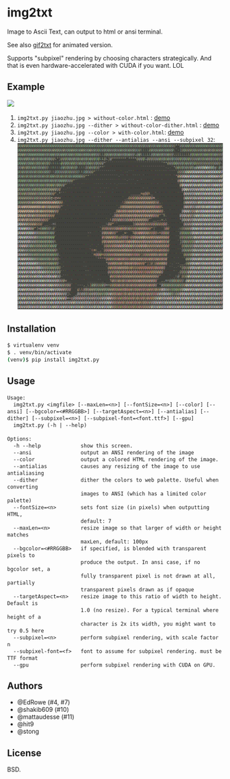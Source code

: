 img2txt
=======

Image to Ascii Text, can output to html or ansi terminal.

See also [gif2txt](https://github.com/hit9/gif2txt) for animated version.

Supports "subpixel" rendering by choosing characters strategically.
And that is even hardware-accelerated with CUDA if you want. LOL

Example
-------

![](example/jiaozhu.jpg)

1. `img2txt.py jiaozhu.jpg > without-color.html` : [demo](http://hit9.github.io/img2txt/example/without-color.html)
2. `img2txt.py jiaozhu.jpg --dither > without-color-dither.html` : [demo](http://hit9.github.io/img2txt/example/without-color-dither.html)
3. `img2txt.py jiaozhu.jpg --color > with-color.html`: [demo](http://hit9.github.io/img2txt/example/with-color.html)
4. `img2txt.py jiaozhu.jpg --dither --antialias --ansi --subpixel 32`: ![demo](example/subpixel.png)

Installation
------------

```bash
$ virtualenv venv
$ . venv/bin/activate
(venv)$ pip install img2txt.py
```

Usage
-----

```
Usage:
  img2txt.py <imgfile> [--maxLen=<n>] [--fontSize=<n>] [--color] [--ansi] [--bgcolor=<#RRGGBB>] [--targetAspect=<n>] [--antialias] [--dither] [--subpixel=<n>] [--subpixel-font=<font.ttf>] [--gpu]
  img2txt.py (-h | --help)

Options:
  -h --help             show this screen.
  --ansi                output an ANSI rendering of the image
  --color               output a colored HTML rendering of the image.
  --antialias           causes any resizing of the image to use antialiasing
  --dither              dither the colors to web palette. Useful when converting
                        images to ANSI (which has a limited color palette)
  --fontSize=<n>        sets font size (in pixels) when outputting HTML,
                        default: 7
  --maxLen=<n>          resize image so that larger of width or height matches
                        maxLen, default: 100px
  --bgcolor=<#RRGGBB>   if specified, is blended with transparent pixels to
                        produce the output. In ansi case, if no bgcolor set, a
                        fully transparent pixel is not drawn at all, partially
                        transparent pixels drawn as if opaque
  --targetAspect=<n>    resize image to this ratio of width to height. Default is
                        1.0 (no resize). For a typical terminal where height of a
                        character is 2x its width, you might want to try 0.5 here
  --subpixel=<n>        perform subpixel rendering, with scale factor n
  --subpixel-font=<f>   font to assume for subpixel rendering. must be TTF format
  --gpu                 perform subpixel rendering with CUDA on GPU.
```

Authors
-------

- @EdRowe (#4, #7)
- @shakib609 (#10)
- @mattaudesse (#11)
- @hit9
- @stong

License
-------

BSD.
